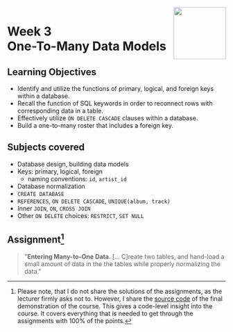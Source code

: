 <a href="../">
  <img src="/img/Database_Design_and_Basic_SQL_in_PostgreSQL_logo.avif" width="120" align="right">
</a>

# Week 3 <br> One-To-Many Data Models

## Learning Objectives
- Identify and utilize the functions of primary, logical, and foreign keys within a database.
- Recall the function of SQL keywords in order to reconnect rows with corresponding data in a table.
- Effectively utilize `ON DELETE CASCADE` clauses within a database.
- Build a one-to-many roster that includes a foreign key.

## Subjects covered
- Database design, building data models
- Keys: primary, logical, foreign 
  - naming conventions: `id`, `artist_id`
- Database normalization
- `CREATE DATABASE`
- `REFERENCES`, `ON DELETE CASCADE`, `UNIQUE(album, track)`
- Inner `JOIN`, `ON`, `CROSS JOIN`
- Other `ON DELETE` choices: `RESTRICT`, `SET NULL`

## Assignment[^1]

>"**Entering Many-to-One Data**. \[... C\]reate two tables, and hand-load a small amount of data in the the tables while properly normalizing the data."

[^1]:Please note, that I do not share the solutions of the assignments, as the lecturer firmly asks not to. However, I share the [source code](../Final%20Demonstration/final_demo.sql) of the final demonstration of the course. This gives a code-level insight into the course. It covers everything that is needed to get through the assignments with 100% of the points.

